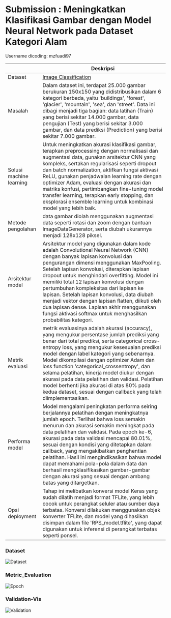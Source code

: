 # Submission : Meningkatkan Klasifikasi Gambar dengan Model Neural Network pada Dataset Kategori Alam

Username dicoding: mzfuadi97

| | Deskripsi |
| ----------- | ----------- |
| Dataset | [Image Classification](https://www.kaggle.com/datasets/puneet6060/intel-image-classification) |
| Masalah | Dalam dataset ini, terdapat 25.000 gambar berukuran 150x150 yang didistribusikan dalam 6 kategori berbeda, yaitu 'buildings', 'forest', 'glacier', 'mountain', 'sea', dan 'street'. Data ini dibagi menjadi tiga bagian: data latihan (Train) yang berisi sekitar 14.000 gambar, data pengujian (Test) yang berisi sekitar 3.000 gambar, dan data prediksi (Prediction) yang berisi sekitar 7.000 gambar. |
| Solusi machine learning | Untuk meningkatkan akurasi klasifikasi gambar, terapkan preprocessing dengan normalisasi dan augmentasi data, gunakan arsitektur CNN yang kompleks, sertakan regularisasi seperti dropout dan batch normalization, aktifkan fungsi aktivasi ReLU, gunakan penjadwalan learning rate dengan optimizer Adam, evaluasi dengan akurasi dan matriks konfusi, pertimbangkan fine-tuning model transfer learning, terapkan early stopping, dan eksplorasi ensemble learning untuk kombinasi model yang lebih baik. |
| Metode pengolahan |data gambar diolah menggunakan augmentasi data seperti rotasi dan zoom dengan bantuan ImageDataGenerator, serta diubah ukurannya menjadi 128x128 piksel. |
| Arsitektur model |Arsitektur model yang digunakan dalam kode adalah Convolutional Neural Network (CNN) dengan banyak lapisan konvolusi dan pengurangan dimensi menggunakan MaxPooling. Setelah lapisan konvolusi, diterapkan lapisan dropout untuk menghindari overfitting. Model ini memiliki total 12 lapisan konvolusi dengan pertumbuhan kompleksitas dari lapisan ke lapisan. Setelah lapisan konvolusi, data diubah menjadi vektor dengan lapisan flatten, diikuti oleh dua lapisan dense. Lapisan akhir menggunakan fungsi aktivasi softmax untuk menghasilkan probabilitas kategori. |
| Metrik evaluasi | metrik evaluasinya adalah akurasi (accuracy), yang mengukur persentase jumlah prediksi yang benar dari total prediksi, serta categorical cross-entropy loss, yang mengukur kesesuaian prediksi model dengan label kategori yang sebenarnya. Model dikompilasi dengan optimizer Adam dan loss function 'categorical_crossentropy', dan selama pelatihan, kinerja model diukur dengan akurasi pada data pelatihan dan validasi. Pelatihan model berhenti jika akurasi di atas 80% pada kedua dataset, sesuai dengan callback yang telah diimplementasikan. |
| Performa model | Model mengalami peningkatan performa seiring berjalannya pelatihan dengan meningkatnya jumlah epoch. Terlihat bahwa loss semakin menurun dan akurasi semakin meningkat pada data pelatihan dan validasi. Pada epoch ke-6, akurasi pada data validasi mencapai 80.01%, sesuai dengan kondisi yang ditetapkan dalam callback, yang mengakibatkan penghentian pelatihan. Hasil ini mengindikasikan bahwa model dapat memahami pola-pola dalam data dan berhasil mengklasifikasikan gambar-gambar dengan akurasi yang sesuai dengan ambang batas yang ditargetkan. |
| Opsi deployment | Tahap ini melibatkan konversi model Keras yang sudah dilatih menjadi format TFLite, yang lebih cocok untuk perangkat seluler atau sumber daya terbatas. Konversi dilakukan menggunakan objek konverter TFLite, dan model yang dihasilkan disimpan dalam file 'RPS_model.tflite', yang dapat digunakan untuk inferensi di perangkat terbatas seperti ponsel. |

### Dataset
![Dataset](https://github.com/mzfuadi97/ML-Image-Classification/assets/70827786/b716574e-e636-427c-a91c-20db4f31c225)

### Metric_Evaluation
![Epoch](https://github.com/mzfuadi97/ML-Image-Classification/assets/70827786/d41fba09-ddd8-474d-b8cb-579a83b82646)

### Validation-Vis
![Validation](https://github.com/mzfuadi97/ML-Image-Classification/assets/70827786/a08094c3-c083-43db-83d7-375bc1252fee)
